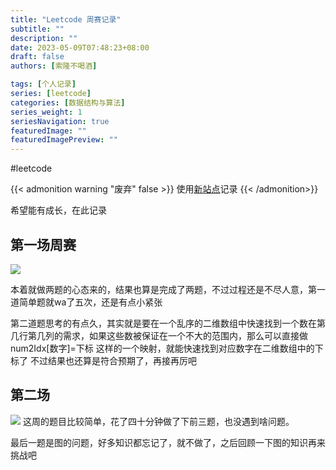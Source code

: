 ```yaml
---
title: "Leetcode 周赛记录"
subtitle: ""
description: ""
date: 2023-05-09T07:48:23+08:00
draft: false
authors: [索隆不喝酒]

tags: [个人记录]
series: [leetcode]
categories: [数据结构与算法]
series_weight: 1
seriesNavigation: true
featuredImage: ""
featuredImagePreview: ""
---
```

<!--more-->
#leetcode 


{{< admonition warning "废弃" false >}}
使用[新站点](https://honghuiqiang.com/algo/3.%E5%85%B6%E4%BB%96%E8%AE%B0%E5%BD%95/202305270228%20leetcode%20%E5%91%A8%E8%B5%9B/)记录
{{< /admonition>}}

希望能有成长，在此记录

## 第一场周赛

![](images/posts/Pasted%20image%2020230430120028.png)

本着就做两题的心态来的，结果也算是完成了两题，不过过程还是不尽人意，第一道简单题就wa了五次，还是有点小紧张

第二道题思考的有点久，其实就是要在一个乱序的二维数组中快速找到一个数在第几行第几列的需求，如果这些数被保证在一个不大的范围内，那么可以直接做num2Idx[数字]=下标 这样的一个映射，就能快速找到对应数字在二维数组中的下标了
不过结果也还算是符合预期了，再接再厉吧

## 第二场

![](images/posts/Pasted%20image%2020230521111205.png)
这周的题目比较简单，花了四十分钟做了下前三题，也没遇到啥问题。

最后一题是图的问题，好多知识都忘记了，就不做了，之后回顾一下图的知识再来挑战吧
